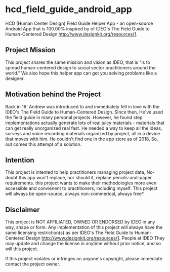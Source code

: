 # hcd_field_guide_android_app
HCD (Human Center Design) Field Guide Helper App - an open-source Android App that is 100.00% inspired by of IDEO's The Field Guide to Human-Centered Design http://www.designkit.org/resources/1.

## Project Mission
This project shares the same mission and vision as IDEO, that is "is to spread human-centered design to social sector practitioners around the world." We also hope this helper app can get you solving problems like a designer.

## Motivation behind the Project
Back in 16' Andrew was introduced to and immediately fell in love with the IDEO's The Field Guide to Human-Centered Design. Since then, He've used the field guide in many personal projects. However, he found step implementations actually generate lots of real juicy materials - materials that can get really unorganized real fast. He needed a way to keep all the ideas, surveys and voice recording materials organized by project, all in a device that moves with him. He couldn't find one in the app store as of 2018, So, out comes this attempt of a solution.

## Intention
This project is intented to help practitioners managing project data, No-doubt this app won't replace, nor should it, replace pencils-and-paper requirements. this project wants to make their methodologies more even accessible and convienent to practitioners, including myself. This project will always be open-source, always non-commerical, always free*.

## Disclaimer
This project is NOT AFFILIATED, OWNED OR ENDORSED by IDEO in any way, shape or form. Any implementation of this project will always have the same licensing restriction(s) as per IDEO's The Field Guide to Human-Centered Design http://www.designkit.org/resources/1. People at IDEO They may update and change the license in anytime without prior notice, and so will this project.

If this project violates or infringes on anyone's copyright, please immediate contact the project owner. 
